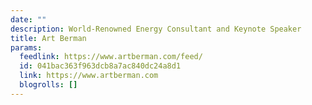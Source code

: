```yaml
---
date: ""
description: World-Renowned Energy Consultant and Keynote Speaker
title: Art Berman
params:
  feedlink: https://www.artberman.com/feed/
  id: 041bac363f963dcb8a7ac840dc24a8d1
  link: https://www.artberman.com
  blogrolls: []
---
```

